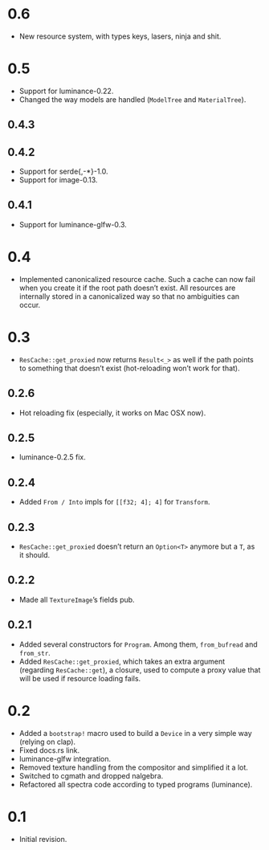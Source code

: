 # 0.6

- New resource system, with types keys, lasers, ninja and shit.

# 0.5

- Support for luminance-0.22.
- Changed the way models are handled (`ModelTree` and `MaterialTree`).

## 0.4.3

## 0.4.2

- Support for serde{,-*}-1.0.
- Support for image-0.13.

## 0.4.1

- Support for luminance-glfw-0.3.

# 0.4

- Implemented canonicalized resource cache. Such a cache can now fail when you create it if the root
  path doesn’t exist. All resources are internally stored in a canonicalized way so that no
  ambiguities can occur.

# 0.3

- `ResCache::get_proxied` now returns `Result<_>` as well if the path points to something that
  doesn’t exist (hot-reloading won’t work for that).

## 0.2.6

- Hot reloading fix (especially, it works on Mac OSX now).

## 0.2.5

- luminance-0.2.5 fix.

## 0.2.4

- Added `From / Into` impls for `[[f32; 4]; 4]` for `Transform`.

## 0.2.3

- `ResCache::get_proxied` doesn’t return an `Option<T>` anymore but a `T`, as it should.

## 0.2.2

- Made all `TextureImage`’s fields pub.

## 0.2.1

- Added several constructors for `Program`. Among them, `from_bufread` and `from_str`.
- Added `ResCache::get_proxied`, which takes an extra argument (regarding `ResCache::get`), a
  closure, used to compute a proxy value that will be used if resource loading fails.

# 0.2

- Added a `bootstrap!` macro used to build a `Device` in a very simple way (relying on clap).
- Fixed docs.rs link.
- luminance-glfw integration.
- Removed texture handling from the compositor and simplified it a lot.
- Switched to cgmath and dropped nalgebra.
- Refactored all spectra code according to typed programs (luminance).

# 0.1

- Initial revision.
